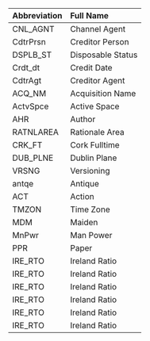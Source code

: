 | **Abbreviation**   | **Full Name**                      |
|:-------------------|:-----------------------------------|
| CNL_AGNT           | Channel Agent                      |
| CdtrPrsn  	       | Creditor Person                    |
| DSPLB_ST  	       | Disposable Status                  |
| Crdt_dt 		       | Credit Date                        |
| CdtrAgt 		       | Creditor Agent                     |
| ACQ_NM  		       | Acquisition Name                   |
| ActvSpce 		       | Active Space                       |
| AHR     		       | Author                             |
| RATNLAREA		       | Rationale Area                     |
| CRK_FT   		       | Cork Fulltime                      |
| DUB_PLNE 		       | Dublin Plane                       |
| VRSNG    		       | Versioning                         |
| antqe   		       | Antique                            |
| ACT     		       | Action                             |
| TMZON   		       | Time Zone                          |
| MDM     		       | Maiden                             |
| MnPwr 		         | Man Power                          |
| PPR     		       | Paper                              |
| IRE_RTO 		       | Ireland Ratio                      |
| IRE_RTO 		       | Ireland Ratio                      |
| IRE_RTO 		       | Ireland Ratio                      |
| IRE_RTO 		       | Ireland Ratio                      |
| IRE_RTO 		       | Ireland Ratio                      |
| IRE_RTO 		       | Ireland Ratio                      |

